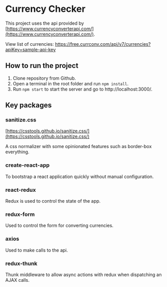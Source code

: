 # Currency Checker

This project uses the api provided by [https://www.currencyconverterapi.com/](https://www.currencyconverterapi.com/).

View list of currencies: https://free.currconv.com/api/v7/currencies?apiKey=sample-api-key

## How to run the project

1. Clone repository from Github.
2. Open a terminal in the root folder and run `npm install`.
3. Run `npm start` to start the server and go to http://localhost:3000/.

## Key packages

### sanitize.css

[https://csstools.github.io/sanitize.css/](https://csstools.github.io/sanitize.css/)

A css normalizer with some opinionated features such as border-box everything.

### create-react-app

To bootstrap a react application quickly without manual configuration.

### react-redux

Redux is used to control the state of the app.

### redux-form

Used to control the form for converting currencies.

### axios

Used to make calls to the api.

### redux-thunk

Thunk middleware to allow async actions with redux when dispatching an AJAX calls.